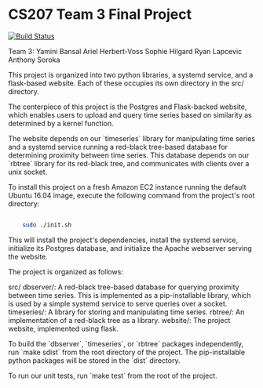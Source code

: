 # CS207 Team 3 Final Project

[![Build Status](https://travis-ci.org/cs207-2016/cs207project.svg?branch=master)](https://travis-ci.org/cs207-2016/cs207project)

Team 3:
Yamini Bansal
Ariel Herbert-Voss
Sophie Hilgard
Ryan Lapcevic
Anthony Soroka

<p>This project is organized into two python libraries, a systemd service, and a flask-based website. Each of these occupies its own directory in the src/ directory.</p>

<p>The centerpiece of this project is the Postgres and Flask-backed website, which enables users to upload and query time series based on similarity as determined by a kernel function.</p>

<p>The website depends on our `timeseries` library for manipulating time series and a systemd service running a red-black tree-based database for determining proximity between time series. This database depends on our `rbtree` library for its red-black tree, and communicates with clients over a unix socket.</p>

<p>To install this project on a fresh Amazon EC2 instance running the default Ubuntu 16.04 image, execute the following command from the project's root directory:</p>

```bash

	sudo ./init.sh
```

<p>This will install the project's dependencies, install the systemd service, initialize its Postgres database, and initialize the Apache webserver serving the website.</p>

<p> The project is organized as follows:</p>

src/
	dbserver/: A red-black tree-based database for querying proximity between time series. This is implemented as a pip-installable library, which is used by a simple systemd service to serve queries over a socket.
	timeseries/: A library for storing and manipulating time series.
	rbtree/: An implementation of a red-black tree as a library.
	website/: The project website, implemented using flask. 

<p>To build the `dbserver`, `timeseries`, or `rbtree` packages independently, run `make sdist` from the root directory of the project. The pip-installable python packages will be stored in the `dist` directory.</p>

<p>To run our unit tests, run `make test` from the root of the project.</p>
